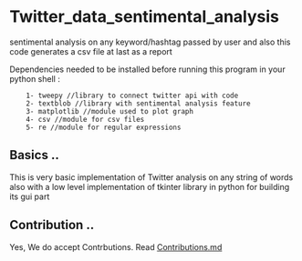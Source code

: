 # Twitter_data_sentimental_analysis
sentimental analysis on any keyword/hashtag passed by user and also this code generates a csv file at last as a report

Dependencies needed to be installed before running this program in your
python shell :

        1- tweepy //library to connect twitter api with code
        2- textblob //library with sentimental analysis feature
        3- matplotlib //module used to plot graph
        4- csv //module for csv files
        5- re //module for regular expressions

## Basics ..

This is very basic implementation of Twitter analysis on any string of words also with a low level implementation of tkinter library in python for building its gui part

## Contribution ..
Yes, We do accept Contrbutions. Read [Contributions.md](https://github.com/priyansh19/Twitter_data_sentimental_analysis/blob/master/Contributions.md)
